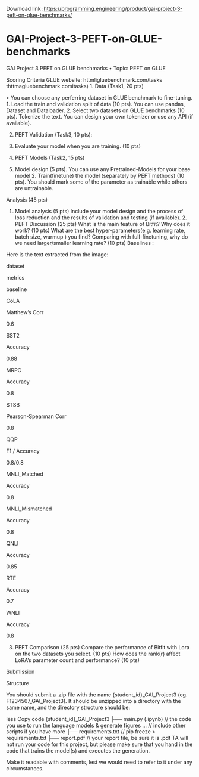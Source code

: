 Download link :https://programming.engineering/product/gai-project-3-peft-on-glue-benchmarks/


# GAI-Project-3-PEFT-on-GLUE-benchmarks
GAI Project 3 PEFT on GLUE benchmarks
• Topic: PEFT on GLUE

Scoring Criteria GLUE website: httmligluebenchmark.com/tasks thttmagluebenchmark.comitasks) 1. Data (Task1, 20 pts)

• You can choose any perferring dataset in GLUE benchmark to fine-tuning. 1. Load the train and validation split of data (10 pts). You can use pandas, Dataset and Dataloader. 2. Select two datasets on GLUE benchmarks (10 pts). Tokenize the text. You can design your own tokenizer or use any API (if available).

2. PEFT Validation (Task3, 10 pts):

1. Evaluate your model when you are training. (10 pts)

3. PEFT Models (Task2, 15 pts)

1. Model design (5 pts). You can use any Pretrained-Models for your base model 2. Train(finetune) the model (separately by PEFT methods) (10 pts). You should mark some of the parameter as trainable while others are untrainable.

Analysis (45 pts)

1. Model analysis (5 pts) Include your model design and the process of loss reduction and the results of validation and testing (if available). 2. PEFT Discussion (25 pts) What is the main feature of Bitfit? Why does it work? (10 pts) What are the best hyper-parameters(e.g. learning rate, batch size, warmup ) you find? Comparing with full-finetuning, why do we need larger/smaller learning rate? (10 pts) Baselines :

Here is the text extracted from the image:

dataset

metrics

baseline

CoLA

Matthew’s Corr

0.6

SST2

Accuracy

0.88

MRPC

Accuracy

0.8

STSB

Pearson-Spearman Corr

0.8

QQP

F1 / Accuracy

0.8/0.8

MNLI_Matched

Accuracy

0.8

MNLI_Mismatched

Accuracy

0.8

QNLI

Accuracy

0.85

RTE

Accuracy

0.7

WNLI

Accuracy

0.8

3. PEFT Comparison (25 pts) Compare the performance of Bitfit with Lora on the two datasets you select. (10 pts) How does the rank(r) affect LoRA’s parameter count and performance? (10 pts)

Submission

Structure

You should submit a .zip file with the name {student_id}_GAI_Project3 (eg. F1234567_GAI_Project3). It should be unzipped into a directory with the same name, and the directory structure should be:

less
Copy code
{student_id}_GAI_Project3 ├── main.py (.ipynb)  // the code you use to run the language models & generate figures ... // include other scripts if you have more ├── requirements.txt  // pip freeze > requirements.txt ├── report.pdf        // your report file, be sure it is .pdf
TA will not run your code for this project, but please make sure that you hand in the code that trains the model(s) and executes the generation.

Make it readable with comments, lest we would need to refer to it under any circumstances.
